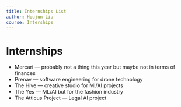 ```yaml
---
title: Internships List
author: Houjun Liu
course: Interships
---
```


# Internships
* Mercari — probably not a thing this year but maybe not in terms of finances
* Prenav — software engineering for drone technology
* The Hive — creative studio for MI/AI projects
* The Yes — ML/AI but for the fashion industry
* The Atticus Project — Legal AI project
